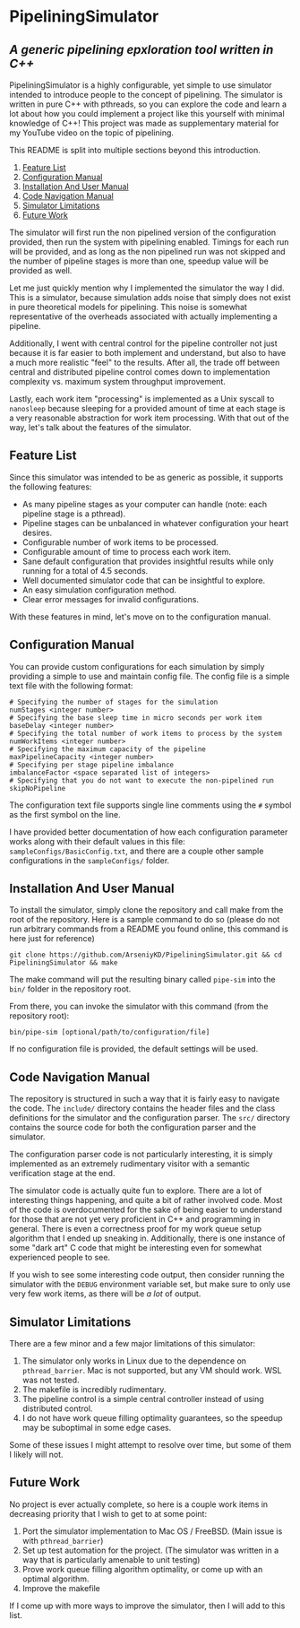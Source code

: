 # PipeliningSimulator
## _A generic pipelining epxloration tool written in C++_

PipeliningSimulator is a highly configurable, yet simple to use simulator intended to introduce people to the concept of pipelining. The simulator is written in pure C++ with pthreads, so you can explore the code and learn a lot about how you could implement a project like this yourself with minimal knowledge of C++! This project was made as supplementary material for my YouTube video on the topic of pipelining. 

This README is split into multiple sections beyond this introduction.

1. [Feature List](#Feature-List)
2. [Configuration Manual](#Configuration-Manual)
3. [Installation And User Manual](#Installation-And-User-Manual)
4. [Code Navigation Manual](#Code-Navigation-Manual)
5. [Simulator Limitations](#Simulator-Limitations)
6. [Future Work](#Future-Work)

The simulator will first run the non pipelined version of the configuration provided, then run the system with pipelining enabled. Timings for each run will be provided, and as long as the non pipelined run was not skipped and the number of pipeline stages is more than one, speedup value will be provided as well.

Let me just quickly mention why I implemented the simulator the way I did. This is a simulator, because simulation adds noise that simply does not exist in pure theoretical models for pipelining. This noise is somewhat representative of the overheads associated with actually implementing a pipeline. 

Additionally, I went with central control for the pipeline controller not just because it is far easier to both implement and understand, but also to have a much more realistic "feel" to the results. After all, the trade off between central and distributed pipeline control comes down to implementation complexity vs. maximum system throughput improvement. 

Lastly, each work item "processing" is implemented as a Unix syscall to `nanosleep` because sleeping for a provided amount of time at each stage is a very reasonable abstraction for work item processing. With that out of the way, let's talk about the features of the simulator.

## Feature List
Since this simulator was intended to be as generic as possible, it supports the following features:
- As many pipeline stages as your computer can handle (note: each pipeline stage is a pthread).
- Pipeline stages can be unbalanced in whatever configuration your heart desires.
- Configurable number of work items to be processed.
- Configurable amount of time to process each work item.
- Sane default configuration that provides insightful results while only running for a total of 4.5 seconds.
- Well documented simulator code that can be insightful to explore.
- An easy simulation configuration method.
- Clear error messages for invalid configurations. 

With these features in mind, let's move on to the configuration manual.

## Configuration Manual

You can provide custom configurations for each simulation by simply providing a simple to use and maintain config file. 
The config file is a simple text file with the following format:

```
# Specifying the number of stages for the simulation
numStages <integer number>
# Specifying the base sleep time in micro seconds per work item
baseDelay <integer number>
# Specifying the total number of work items to process by the system
numWorkItems <integer number>
# Specifying the maximum capacity of the pipeline
maxPipelineCapacity <integer number>
# Specifying per stage pipeline imbalance
imbalanceFactor <space separated list of integers>
# Specifying that you do not want to execute the non-pipelined run
skipNoPipeline
```

The configuration text file supports single line comments using the `#` symbol as the first symbol on the line.

I have provided better documentation of how each configuration parameter works along with their default values in this file: `sampleConfigs/BasicConfig.txt`, and there are a couple other sample configurations in the `sampleConfigs/` folder.

## Installation And User Manual

To install the simulator, simply clone the repository and call make from the root of the repository. Here is a sample command to do so (please do not run arbitrary commands from a README you found online, this command is here just for reference)
```
git clone https://github.com/ArseniyKD/PipeliningSimulator.git && cd PipeliningSimulator && make
```

The make command will put the resulting binary called `pipe-sim` into the `bin/` folder in the repository root. 

From there, you can invoke the simulator with this command (from the repository root): 
```
bin/pipe-sim [optional/path/to/configuration/file]
```
If no configuration file is provided, the default settings will be used. 

## Code Navigation Manual

The repository is structured in such a way that it is fairly easy to navigate the code. The `include/` directory contains the header files and the class definitions for the simulator and the configuration parser. The `src/` directory contains the source code for both the configuration parser and the simulator. 

The configuration parser code is not particularly interesting, it is simply implemented as an extremely rudimentary visitor with a semantic verification stage at the end. 

The simulator code is actually quite fun to explore. There are a lot of interesting things happening, and quite a bit of rather involved code. Most of the code is overdocumented for the sake of being easier to understand for those that are not yet very proficient in C++ and programming in general. There is even a correctness proof for my work queue setup algorithm that I ended up sneaking in. Additionally, there is one instance of some "dark art" C code that might be interesting even for somewhat experienced people to see.

If you wish to see some interesting code output, then consider running the simulator with the `DEBUG` environment variable set, but make sure to only use very few work items, as there will be _a lot_ of output.

## Simulator Limitations

There are a few minor and a few major limitations of this simulator:
1. The simulator only works in Linux due to the dependence on `pthread_barrier`. Mac is not supported, but any VM should work. WSL was not tested.
2. The makefile is incredibly rudimentary.
3. The pipeline control is a simple central controller instead of using distributed control.
4. I do not have work queue filling optimality guarantees, so the speedup may be suboptimal in some edge cases.

Some of these issues I might attempt to resolve over time, but some of them I likely will not.

## Future Work

No project is ever actually complete, so here is a couple work items in decreasing priority that I wish to get to at some point:
1. Port the simulator implementation to Mac OS / FreeBSD. (Main issue is with `pthread_barrier`)
2. Set up test automation for the project. (The simulator was written in a way that is particularly amenable to unit testing)
3. Prove work queue filling algorithm optimality, or come up with an optimal algorithm.
4. Improve the makefile

If I come up with more ways to improve the simulator, then I will add to this list. 
